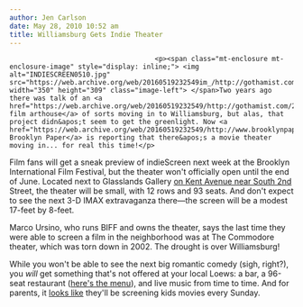 ```yaml
---
author: Jen Carlson
date: May 28, 2010 10:52 am
title: Williamsburg Gets Indie Theater
---
```


	
										<p><span class="mt-enclosure mt-enclosure-image" style="display: inline;"> <img alt="INDIESCREEN0510.jpg" src="https://web.archive.org/web/20160519232549im_/http://gothamist.com/attachments/arts_jen/INDIESCREEN0510.jpg" width="350" height="309" class="image-left"> </span>Two years ago there was talk of an <a href="https://web.archive.org/web/20160519232549/http://gothamist.com/2008/09/24/williamsburg_looking_forward_to_mov.php">indie film arthouse</a> of sorts moving in to Williamsburg, but alas, that project didn&apos;t seem to get the greenlight. Now <a href="https://web.archive.org/web/20160519232549/http://www.brooklynpaper.com/stories/33/23/24_newwbmoviehouse_2010_06_04_bk.html">the Brooklyn Paper</a> is reporting that there&apos;s a movie theater moving in... for real this time!</p>

<p>Film fans will get a sneak preview of indieScreen next week at the Brooklyn International Film Festival, but the theater won&apos;t officially open until the end of June. Located next to Glasslands Gallery <a href="https://web.archive.org/web/20160519232549/http://www.indiescreen.us/?p=490">on Kent Avenue near South 2nd</a> Street, the theater will be small, with 12 rows and 93 seats. And don&apos;t expect to see the next 3-D IMAX extravaganza there&#x2014;the screen will be a modest 17-feet by 8-feet.</p>

<p>Marco Ursino, who runs BIFF and owns the theater, says the last time they were able to screen a film in the neighborhood was at The Commodore theater, which was torn down in 2002. The drought is over Williamsburg!</p>

<p>While you won&apos;t be able to see the next big romantic comedy (sigh, right?), you <em>will</em> get something that&apos;s not offered at your local Loews: a bar, a 96-seat restaurant (<a href="https://web.archive.org/web/20160519232549/http://www.indiescreen.us/?page_id=3">here&apos;s the menu</a>), and live music from time to time. And for parents, it <a href="https://web.archive.org/web/20160519232549/http://www.indiescreen.us/?page_id=17">looks like</a> they&apos;ll be screening kids movies every Sunday.</p>					
										
									
				